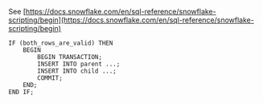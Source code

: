 See [https://docs.snowflake.com/en/sql-reference/snowflake-scripting/begin](https://docs.snowflake.com/en/sql-reference/snowflake-scripting/begin)
```
IF (both_rows_are_valid) THEN
    BEGIN
        BEGIN TRANSACTION;
        INSERT INTO parent ...;
        INSERT INTO child ...;
        COMMIT;
    END;
END IF;
```
